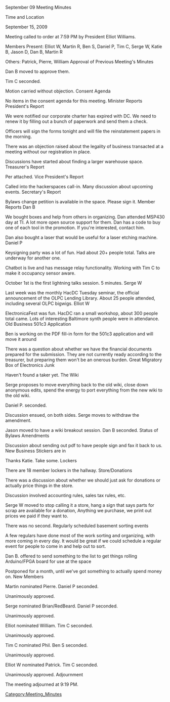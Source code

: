 September 09 Meeting Minutes

Time and Location

September 15, 2009

Meeting called to order at 7:59 PM by President Elliot Williams.

Members Present: Elliot W, Martin R, Ben S, Daniel P, Tim C, Serge W,
Katie B, Jason D, Dan B, Martin R

Others: Patrick, Pierre, William Approval of Previous Meeting's Minutes

Dan B moved to approve them.

Tim C seconded.

Motion carried without objection. Consent Agenda

No items in the consent agenda for this meeting. Minister Reports
President's Report

We were notified our corporate charter has expired with DC. We need to
renew it by filling out a bunch of paperwork and send them a check.

Officers will sign the forms tonight and will file the reinstatement
papers in the morning.

There was an objection raised about the legality of business transacted
at a meeting without our registration in place.

Discussions have started about finding a larger warehouse space.
Treasurer's Report

Per attached. Vice President's Report

Called into the hackerspaces call-in. Many discussion about upcoming
events. Secretary's Report

Bylaws change petition is available in the space. Please sign it. Member
Reports Dan B

We bought boxes and help from others in organizing. Dan attended MSP430
day at TI. A lot more open source support for them. Dan has a code to
buy one of each tool in the promotion. If you're interested, contact
him.

Dan also bought a laser that would be useful for a laser etching
machine. Daniel P

Keysigning party was a lot of fun. Had about 20+ people total. Talks are
underway for another one.

Chatbot is live and has message relay functionality. Working with Tim C
to make it occupancy sensor aware.

October 1st is the first lightning talks session. 5 minutes. Serge W

Last week was the monthly HacDC Tuesday seminar, the official
announcement of the OLPC Lending Library. About 25 people attended,
including several OLPC bigwigs. Elliot W

ElectronicaFest was fun. HacDC ran a small workshop, about 300 people
total came. Lots of interesting Baltimore synth people were in
attendance. Old Business 501c3 Application

Ben is working on the PDF fill-in form for the 501c3 application and
will move it around

There was a question about whether we have the financial documents
prepared for the submission. They are not currently ready according to
the treasurer, but preparing them won't be an onerous burden. Great
Migratory Box of Electronics Junk

Haven't found a taker yet. The Wiki

Serge proposes to move everything back to the old wiki, close down
anonymous edits, spend the energy to port everything from the new wiki
to the old wiki.

Daniel P. seconded.

Discussion ensued, on both sides. Serge moves to withdraw the amendment.

Jason moved to have a wiki breakout session. Dan B seconded. Status of
Bylaws Amendments

Discussion about sending out pdf to have people sign and fax it back to
us. New Business Stickers are in

Thanks Katie. Take some. Lockers

There are 18 member lockers in the hallway. Store/Donations

There was a discussion about whether we should just ask for donations or
actually price things in the store.

Discussion involved accounting rules, sales tax rules, etc.

Serge W moved to stop calling it a store, hang a sign that says parts
for scrap are available for a donation, Anything we purchase, we print
out prices we paid if they want to.

There was no second. Regularly scheduled basement sorting events

A few regulars have done most of the work sorting and organizing, with
more coming in every day. It would be great if we could schedule a
regular event for people to come in and help out to sort.

Dan B. offered to send something to the list to get things rolling
Arduino/FPGA board for use at the space

Postponed for a month, until we've got something to actually spend money
on. New Members

Martin nominated Pierre. Daniel P seconded.

Unanimously approved.

Serge nominated Brian/RedBeard. Daniel P seconded.

Unanimously approved.

Elliot nominated William. Tim C seconded.

Unanimously approved.

Tim C nominated Phil. Ben S seconded.

Unanimously approved.

Elliot W nominated Patrick. Tim C seconded.

Unanimously approved. Adjournment

The meeting adjourned at 9:19 PM.

[Category:Meeting_Minutes](Category:Meeting_Minutes)
